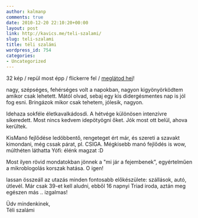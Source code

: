```yaml
---
author: kalmanp
comments: true
date: 2010-12-20 22:10:20+00:00
layout: post
link: http://kavics.me/teli-szalami/
slug: teli-szalami
title: téli szalámi
wordpress_id: 754
categories:
- Uncategorized
---
```


32 kép / repül most épp / flickerre fel / [meglátod hej](http://www.flickr.com/photos/kavics/)!




nagy, szépséges, fehérséges volt a napokban, nagyon kigyönyörködtem amikor csak lehetett. Mától olvad, sebaj egy kis didergésmentes nap is jól fog esni. Bringázok mikor csak tehetem, jólesik, nagyon.




Idehaza sokféle életkavalkádosdi. A hétvége különösen intenzívre sikeredett. Most nincs kedvem idepötyögni őket. Jók most ott belül, ahova kerültek.




KisManó fejlődése ledöbbentő, rengeteget ért már, és szereti a szavakt kimondani, még cssak párat, pl. CSIGA. Mégkisebb manó fejlődés is wow, múlthéten láthatta Yófi: élénk magzat :D




Most ilyen rövid mondatokban jönnek a "mi jár a fejembenek", egyértelműen a mikroblogolás korszak hatása. O igen!




lassan összeáll az utazás minden fontosabb előkészülete: szállások, autó, útlevél. Már csak 39-et kell aludni, ebből 16 napnyi Triad iroda, aztán meg egészen más .. izgalmas!




Üdv mindenkinek,  
Téli szalámi
